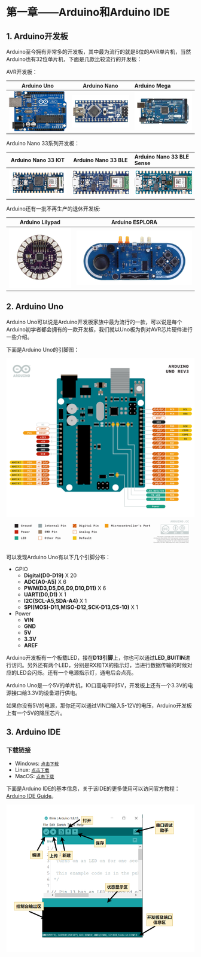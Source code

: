# 第一章——Arduino和Arduino IDE

## 1. Arduino开发板

Arduino至今拥有非常多的开发板，其中最为流行的就是8位的AVR单片机，当然Arduino也有32位单片机，下面是几款比较流行的开发板：

AVR开发板：

|                    Arduino Uno                     |                    Arduino Nano                     | Arduino Mega                                        |
| :------------------------------------------------: | :-------------------------------------------------: | :-------------------------------------------------- |
| ![Arduino Uno](../../images/Arduino基础/1.1-1.png) | ![Arduino Nano](../../images/Arduino基础/1.1-2.png) | ![Arduino Mega](../../images/Arduino基础/1.1-3.png) |

Arduino Nano 33系列开发板：

|                    Arduino Nano 33 IOT                     |                    Arduino Nano 33 BLE                     | Arduino Nano 33 BLE Sense                                        |
| :--------------------------------------------------------: | :--------------------------------------------------------: | :--------------------------------------------------------------- |
| ![Arduino Nano 33 IOT](../../images/Arduino基础/1.1-4.png) | ![Arduino Nano 33 BLE](../../images/Arduino基础/1.1-5.png) | ![Arduino Nano 33 BLE Sense](../../images/Arduino基础/1.1-6.png) |

Arduino还有一批不再生产的退休开发板:

|                    Arduino Lilypad                     |                    Arduino ESPLORA                     |
| :----------------------------------------------------: | :----------------------------------------------------: |
| ![Arduino Lilypad](../../images/Arduino基础/1.1-7.png) | ![Arduino ESPLORA](../../images/Arduino基础/1.1-8.png) |

## 2. Arduino Uno

Arduino Uno可以说是Arduino开发板家族中最为流行的一款，可以说是每个Arduino初学者都会拥有的一款开发板，我们就以Uno板为例对AVR芯片硬件进行一些介绍。

下面是Arduino Uno的引脚图：

![Arduino引脚图](../../images/Arduino基础/1.1-9.png)

可以发现Arduino Uno有以下几个引脚分布：

- GPIO
  - **Digital(D0-D19)** X 20
  - **ADC(A0-A5)** X 6
  - **PWM(D3,D5,D6,D9,D10,D11)** X 6
  - **UART(D0,D1)** X 1
  - **I2C(SCL-A5,SDA-A4)** X 1
  - **SPI(MOSI-D11,MISO-D12,SCK-D13,CS-10)** X 1
- Power
  - **VIN**
  - **GND**
  - **5V**
  - **3.3V**
  - **AREF**

Arduino开发板有一个板载LED，接在**D13引脚**上，你也可以通过**LED_BUITIN**进行访问。另外还有两个LED，分别是RX和TX的指示灯，当进行数据传输的时候对应的LED会闪烁。还有一个电源指示灯，通电后会点亮。

Arduino Uno是一个5V的单片机，IO口高电平时5V，开发板上还有一个3.3V的电源接口给3.3V的设备进行供电。

如果你没有5V的电源，那你还可以通过VIN口输入5-12V的电压，Arduino开发板上有一个5V的降压芯片。

## 3. Arduino IDE

### 下载链接

- Windows: [`点击下载`](https://downloads.arduino.cc/arduino-1.8.19-windows.exe)
- Linux: [`点击下载`](https://downloads.arduino.cc/arduino-1.8.19-linux64.tar.xz)
- MacOS: [`点击下载`](https://downloads.arduino.cc/arduino-1.8.19-macosx.zip)

下面是Arduino IDE的基本信息，关于该IDE的更多使用可以访问官方教程：[Arduino IDE Guide](https://www.arduino.cc/en/Guide)。

![Arduino IDE](../../images/Arduino基础/1.1-10.png)